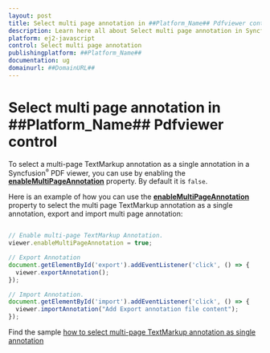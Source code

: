 ```yaml
---
layout: post
title: Select multi page annotation in ##Platform_Name## Pdfviewer control | Syncfusion
description: Learn here all about Select multi page annotation in Syncfusion ##Platform_Name## Pdfviewer control of Syncfusion Essential JS 2 and more.
platform: ej2-javascript
control: Select multi page annotation 
publishingplatform: ##Platform_Name##
documentation: ug
domainurl: ##DomainURL##
---
```


# Select multi page annotation in ##Platform_Name## Pdfviewer control

To select a multi-page TextMarkup annotation as a single annotation in a Syncfusion<sup style="font-size:70%">&reg;</sup> PDF viewer, you can use by enabling the [**enableMultiPageAnnotation**](https://helpej2.syncfusion.com/documentation/api/pdfviewer/#enablemultipageannotation) property. By default it is `false`.

Here is an example of how you can use the [**enableMultiPageAnnotation**](https://helpej2.syncfusion.com/documentation/api/pdfviewer/#enablemultipageannotation) property to select the multi page TextMarkup annotation as a single annotation, export and import multi page annotation:

```javascript

// Enable multi-page TextMarkup Annotation.
viewer.enableMultiPageAnnotation = true;

// Export Annotation
document.getElementById('export').addEventListener('click', () => {
  viewer.exportAnnotation();
});

// Import Annotation.
document.getElementById('import').addEventListener('click', () => {
  viewer.importAnnotation("Add Export annotation file content");
});

```

Find the sample [how to select multi-page TextMarkup annotation as single annotation](https://stackblitz.com/edit/1epvap-vewcbt?file=index.js)